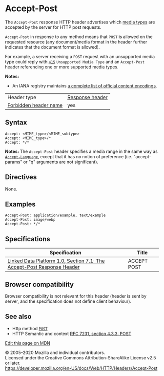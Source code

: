 Accept-Post
===========

The `Accept-Post` response HTTP header advertises which [media types](../basics_of_http/mime_types) are accepted by the server for HTTP post requests.

`Accept-Post` in response to any method means that `POST` is allowed on the requested resource (any document/media format in the header further indicates that the document format is allowed).

For example, a server receiving a `POST` request with an unsupported media type could reply with [`415`](../status/415) `Unsupported Media Type` and an `Accept-Post` header referencing one or more supported media types.

**Notes:**

-   An IANA registry maintains [a complete list of official content encodings](http://www.iana.org/assignments/http-parameters/http-parameters.xml#http-parameters-1).

<table><tbody><tr class="odd"><td>Header type</td><td><a href="https://developer.mozilla.org/en-US/docs/Glossary/Response_header">Response header</a></td></tr><tr class="even"><td><a href="https://developer.mozilla.org/en-US/docs/Glossary/Forbidden_header_name">Forbidden header name</a></td><td>yes</td></tr></tbody></table>

Syntax
------

    Accept: <MIME_type>/<MIME_subtype>
    Accept: <MIME_type>/*
    Accept: */*

**Notes:** The `Accept-Post` header specifies a media range in the same way as [`Accept-Language`](accept-language), except that it has no notion of preference (i.e. "accept-params" or "q" arguments are not significant).

Directives
----------

None.

Examples
--------

    Accept-Post: application/example, text/example
    Accept-Post: image/webp
    Accept-Post: */*

Specifications
--------------

<table><thead><tr class="header"><th>Specification</th><th>Title</th></tr></thead><tbody><tr class="odd"><td><a href="https://www.w3.org/TR/ldp/#header-accept-post">Linked Data Platform 1.0, Section 7.1: The Accept-Post Response Header</a></td><td>ACCEPT POST</td></tr></tbody></table>

Browser compatibility
---------------------

Browser compatibility is not relevant for this header (header is sent by server, and the specification does not define client behaviour).

See also
--------

-   Http method [`POST`](../methods/post)
-   HTTP Semantic and context [RFC 7231, section 4.3.3: POST](https://tools.ietf.org/html/rfc7231#section-4.3.3)

<a href="https://developer.mozilla.org/en-US/docs/Web/HTTP/Headers/Accept-Post$edit" class="_attribution-link">Edit this page on MDN</a>

© 2005–2020 Mozilla and individual contributors.  
Licensed under the Creative Commons Attribution-ShareAlike License v2.5 or later.  
<a href="https://developer.mozilla.org/en-US/docs/Web/HTTP/Headers/Accept-Post" class="_attribution-link">https://developer.mozilla.org/en-US/docs/Web/HTTP/Headers/Accept-Post</a>
